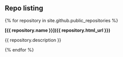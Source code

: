 ## Repo listing

{% for repository in site.github.public_repositories %}

**[{{ repository.name }}]({{ repository.html_url }})**

{{ repository.description }}

{% endfor %}
